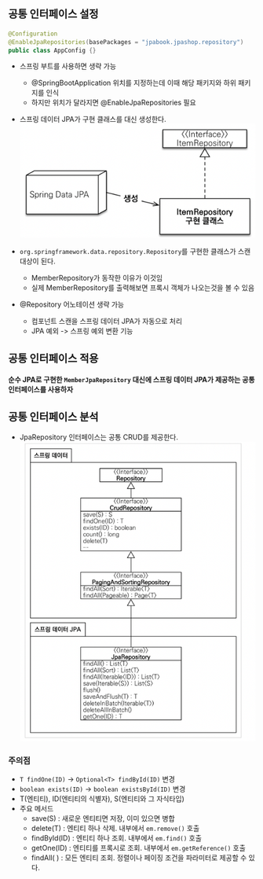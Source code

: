 ## 공통 인터페이스 설정

```java
@Configuration
@EnableJpaRepositories(basePackages = "jpabook.jpashop.repository")
public class AppConfig {}
```
- 스프링 부트를 사용하면 생략 가능
  - @SpringBootApplication 위치를 지정하는데 이때 해당 패키지와 하위 패키지를 인식
  - 하지만 위치가 달라지면 @EnableJpaRepositories 필요


- 스프링 데이터 JPA가 구현 클래스를 대신 생성한다.
![img.png](img.png)

- `org.springframework.data.repository.Repository`를 구현한 클래스가 스캔 대상이 된다.
  - MemberRepository가 동작한 이유가 이것임
  - 실제 MemberRepository를 출력해보면 프록시 객체가 나오는것을 볼 수 있음
- @Repository 어노테이션 생략 가능
  - 컴포넌트 스캔을 스프링 데이터 JPA가 자동으로 처리
  - JPA 예외 -> 스프링 예외 변환 기능

## 공통 인터페이스 적용
#### 순수 JPA로 구현한 `MemberJpaRepository` 대신에 스프링 데이터 JPA가 제공하는 공통 인터페이스를 사용하자

## 공통 인터페이스 분석
- JpaRepository 인터페이스는 공통 CRUD를 제공한다.
![img_1.png](img_1.png)

### 주의점
- `T findOne(ID)` -> `Optional<T> findById(ID)` 변경
- `boolean exists(ID)` -> `boolean existsById(ID)` 변경
- T(엔티티), ID(엔티티의 식별자), S(엔티티와 그 자식타입)
- 주요 메서드
  - save(S) : 새로운 엔티티면 저장, 이미 있으면 병합
  - delete(T) : 엔티티 하나 삭제. 내부에서 `em.remove()` 호출
  - findById(ID) : 엔티티 하나 조회. 내부에서 `em.find()` 호출
  - getOne(ID) : 엔티티를 프록시로 조회. 내부에서 `em.getReference()` 호출
  - findAll( ) : 모든 엔티티 조회. 정렬이나 페이징 조건을 파라미터로 제공할 수 있다.
